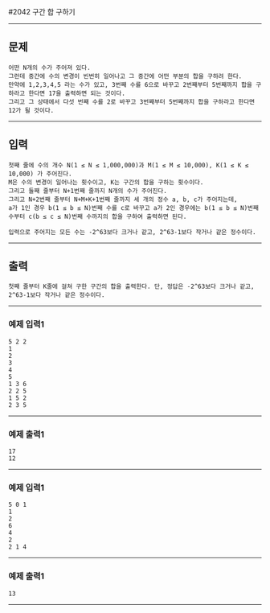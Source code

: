 #2042 구간 합 구하기

------------
## 문제

```
어떤 N개의 수가 주어져 있다. 
그런데 중간에 수의 변경이 빈번히 일어나고 그 중간에 어떤 부분의 합을 구하려 한다. 
만약에 1,2,3,4,5 라는 수가 있고, 3번째 수를 6으로 바꾸고 2번째부터 5번째까지 합을 구하라고 한다면 17을 출력하면 되는 것이다. 
그리고 그 상태에서 다섯 번째 수를 2로 바꾸고 3번째부터 5번째까지 합을 구하라고 한다면 12가 될 것이다.
```
------------
## 입력
```
첫째 줄에 수의 개수 N(1 ≤ N ≤ 1,000,000)과 M(1 ≤ M ≤ 10,000), K(1 ≤ K ≤ 10,000) 가 주어진다. 
M은 수의 변경이 일어나는 횟수이고, K는 구간의 합을 구하는 횟수이다. 
그리고 둘째 줄부터 N+1번째 줄까지 N개의 수가 주어진다. 
그리고 N+2번째 줄부터 N+M+K+1번째 줄까지 세 개의 정수 a, b, c가 주어지는데, 
a가 1인 경우 b(1 ≤ b ≤ N)번째 수를 c로 바꾸고 a가 2인 경우에는 b(1 ≤ b ≤ N)번째 수부터 c(b ≤ c ≤ N)번째 수까지의 합을 구하여 출력하면 된다.

입력으로 주어지는 모든 수는 -2^63보다 크거나 같고, 2^63-1보다 작거나 같은 정수이다.
```
------------
## 출력
```
첫째 줄부터 K줄에 걸쳐 구한 구간의 합을 출력한다. 단, 정답은 -2^63보다 크거나 같고, 2^63-1보다 작거나 같은 정수이다.
```
----------
### 예제 입력1

```
5 2 2
1
2
3
4
5
1 3 6
2 2 5
1 5 2
2 3 5
```
-------
### 예제 출력1
```
17
12
```
-----
### 예제 입력1

```
5 0 1
1
2
6
4
2
2 1 4
```
-------
### 예제 출력1
```
13
```
-----